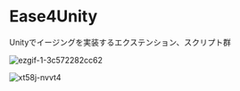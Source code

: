 # Ease4Unity
Unityでイージングを実装するエクステンション、スクリプト群

![ezgif-1-3c572282cc62](https://user-images.githubusercontent.com/8346139/49744573-66a89c00-fce0-11e8-98b2-bc472308fe63.gif)

![xt58j-nvvt4](https://user-images.githubusercontent.com/8346139/49746837-6068ee80-fce5-11e8-8dfe-912031614148.gif)
